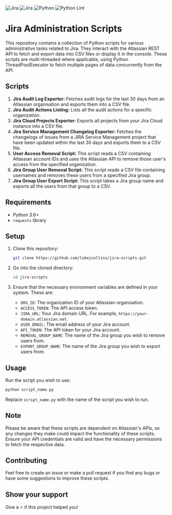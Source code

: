 ![Jira](https://img.shields.io/badge/Jira-Service%20Management-blue?style=flat&logo=Jira&logoColor=blue) ![Jira](https://img.shields.io/badge/Jira-Software-blue?style=flat&logo=Jira%20Software&logoColor=blue) ![Python](https://img.shields.io/badge/Python-Scripts-blue?style=flat&logo=python&logoColor=yellow) ![Python Lint](https://github.com/lukejcollins/jira-admin-scripts/actions/workflows/linting.yaml/badge.svg)

# Jira Administration Scripts

This repository contains a collection of Python scripts for various administrative tasks related to Jira. They interact with the Atlassian REST API to fetch and export data into CSV files or display it in the console. These scripts are multi-threaded where applicable, using Python ThreadPoolExecutor to fetch multiple pages of data concurrently from the API.

## Scripts

1. **Jira Audit Log Exporter:** Fetches audit logs for the last 30 days from an Atlassian organisation and exports them into a CSV file.
2. **Jira Audit Actions Listing:** Lists all the audit actions for a specific organization.
3. **Jira Cloud Projects Exporter:** Exports all projects from your Jira Cloud instance into a CSV file.
4. **Jira Service Management Changelog Exporter:** Fetches the changelogs of issues from a JIRA Service Management project that have been updated within the last 30 days and exports them to a CSV file.
5. **User Access Removal Script:** This script reads a CSV containing Atlassian account IDs and uses the Atlassian API to remove those user's access from the specified organization.
6. **Jira Group User Removal Script:** This script reads a CSV file containing usernames and removes these users from a specified Jira group.
7. **Jira Group User Export Script:** This script takes a Jira group name and exports all the users from that group to a CSV.

## Requirements

- Python 3.6+
- `requests` library

## Setup

1. Clone this repository:
    ```bash
    git clone https://github.com/lukejcollins/jira-scripts.git
    ```
2. Go into the cloned directory:
    ```bash
    cd jira-scripts
    ```
3. Ensure that the necessary environment variables are defined in your system. These are:

    - `ORG_ID`: The organization ID of your Atlassian organisation.
    - `ACCESS_TOKEN`: The API access token.
    - `JIRA_URL`: Your Jira domain URL. For example, `https://your-domain.atlassian.net`.
    - `USER_EMAIL`: The email address of your Jira account.
    - `API_TOKEN`: The API token for your Jira account.
    - `REMOVAL_GROUP_NAME`: The name of the Jira group you wish to remove users from.
    - `EXPORT_GROUP_NAME`: The name of the Jira group you wish to export users from.

## Usage

Run the script you wish to use:
```bash
python script_name.py
```
Replace `script_name.py` with the name of the script you wish to run. 

## Note

Please be aware that these scripts are dependent on Atlassian's APIs, so any changes they make could impact the functionality of these scripts. Ensure your API credentials are valid and have the necessary permissions to fetch the respective data.

## Contributing

Feel free to create an issue or make a pull request if you find any bugs or have some suggestions to improve these scripts.

## Show your support

Give a ⭐️ if this project helped you!
